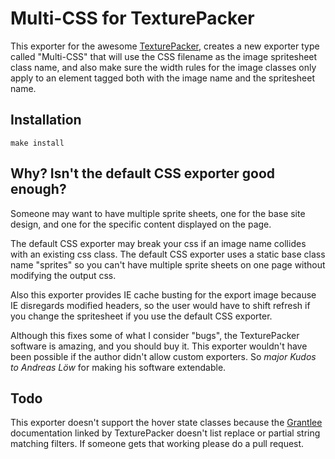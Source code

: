 # Multi-CSS for TexturePacker #

This exporter for the awesome [TexturePacker](http://www.texturepacker.com/), creates a new exporter type called "Multi-CSS" that will use the CSS filename as the image spritesheet class name, and also make sure the width rules for the image classes only apply to an element tagged both with the image name and the spritesheet name.

## Installation ##

    make install


## Why? Isn't the default CSS exporter good enough? ##

Someone may want to have multiple sprite sheets, one for the base site design, and one for the specific content displayed on the page.

The default CSS exporter may break your css if an image name collides with an existing css class.  The default CSS exporter uses a static base class name "sprites" so you can't have multiple sprite sheets on one page without modifying the output css.

Also this exporter provides IE cache busting for the export image because IE disregards modified headers, so the user would have to shift refresh if you change the spritesheet if you use the default CSS exporter.

Although this fixes some of what I consider "bugs", the TexturePacker software is amazing, and you should buy it.  This exporter wouldn't have been possible if the author didn't allow custom exporters.  So *major Kudos to Andreas Löw* for making his software extendable.

## Todo ##

This exporter doesn't support the hover state classes because the [Grantlee](http://www.grantlee.org/apidox/for_themers.html) documentation linked by TexturePacker doesn't list replace or partial string matching filters.  If someone gets that working please do a pull request.
